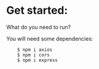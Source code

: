 # Get started: 
What do you need to run?

You will need some dependencies:
``` 
    $ npm i axios
    $ npm i cors
    $ npm i express 
```

